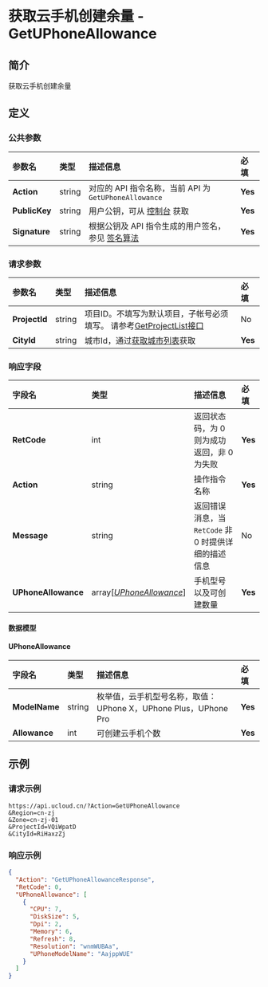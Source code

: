 # 获取云手机创建余量 - GetUPhoneAllowance

## 简介

获取云手机创建余量









## 定义

### 公共参数

| 参数名 | 类型 | 描述信息 | 必填 |
|:---|:---|:---|:---|
| **Action**     | string  | 对应的 API 指令名称，当前 API 为 `GetUPhoneAllowance`                        | **Yes** |
| **PublicKey**  | string  | 用户公钥，可从 [控制台](https://console.ucloud.cn/uapi/apikey) 获取                                             | **Yes** |
| **Signature**  | string  | 根据公钥及 API 指令生成的用户签名，参见 [签名算法](api/summary/signature.md)  | **Yes** |

### 请求参数

| 参数名 | 类型 | 描述信息 | 必填 |
|:---|:---|:---|:---|
| **ProjectId** | string | 项目ID。不填写为默认项目，子帐号必须填写。 请参考[GetProjectList接口](https://docs.ucloud.cn/api/summary/get_project_list) |No|
| **CityId** | string | 城市Id，通过[获取城市列表](#DescribeUPhoneCities)获取 |**Yes**|

### 响应字段

| 字段名 | 类型 | 描述信息 | 必填 |
|:---|:---|:---|:---|
| **RetCode** | int | 返回状态码，为 0 则为成功返回，非 0 为失败 |**Yes**|
| **Action** | string | 操作指令名称 |**Yes**|
| **Message** | string | 返回错误消息，当 `RetCode` 非 0 时提供详细的描述信息 |No|
| **UPhoneAllowance** | array[[*UPhoneAllowance*](#UPhoneAllowance)] | 手机型号以及可创建数量 |**Yes**|

#### 数据模型


#### UPhoneAllowance

| 字段名 | 类型 | 描述信息 | 必填 |
|:---|:---|:---|:---|
| **ModelName** | string | 枚举值，云手机型号名称，取值：UPhone X，UPhone Plus，UPhone Pro |**Yes**|
| **Allowance** | int | 可创建云手机个数 |**Yes**|

## 示例

### 请求示例
    
```
https://api.ucloud.cn/?Action=GetUPhoneAllowance
&Region=cn-zj
&Zone=cn-zj-01
&ProjectId=VQiWpatD
&CityId=RiHaxzZj
```

### 响应示例
    
```json
{
  "Action": "GetUPhoneAllowanceResponse",
  "RetCode": 0,
  "UPhoneAllowance": [
    {
      "CPU": 7,
      "DiskSize": 5,
      "Dpi": 2,
      "Memory": 6,
      "Refresh": 8,
      "Resolution": "wnmWUBAa",
      "UPhoneModelName": "AajppWUE"
    }
  ]
}
```






